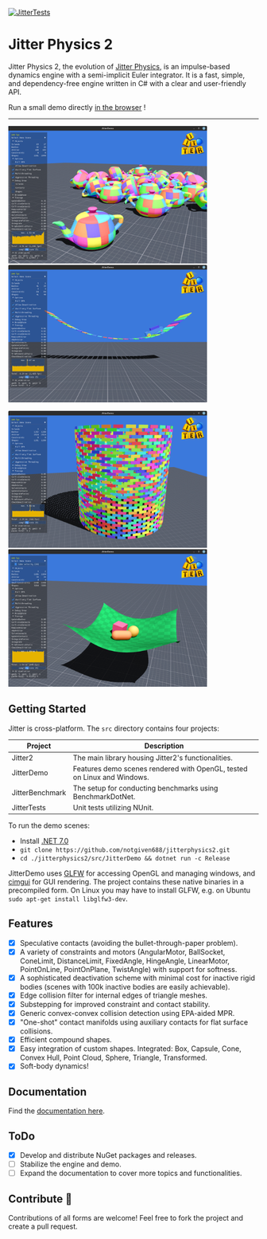 [![JitterTests](https://github.com/notgiven688/jitterphysics2/actions/workflows/jitter-tests.yml/badge.svg)](https://github.com/notgiven688/jitterphysics2/actions/workflows/jitter-tests.yml)

# Jitter Physics 2

Jitter Physics 2, the evolution of [Jitter Physics](https://github.com/notgiven688/jitterphysics), is an impulse-based dynamics engine with a semi-implicit Euler integrator. It is a fast, simple, and dependency-free engine written in C# with a clear and user-friendly API.

Run a small demo directly [in the browser](https://jitterphysics.com/AppBundle/index.html) !

---

<img src="./media/screenshots/jitter_screenshot0.png" alt="screenshot" width="400"/> <img src="./media/screenshots/jitter_screenshot1.png" alt="screenshot" width="400"/>

<img src="./media/screenshots/jitter_screenshot2.png" alt="screenshot" width="400"/> <img src="./media/screenshots/jitter_screenshot4.png" alt="screenshot" width="400"/>

## Getting Started

Jitter is cross-platform. The `src` directory contains four projects:

| Project          | Description                                                |
|------------------|------------------------------------------------------------|
| Jitter2          | The main library housing Jitter2's functionalities.         |
| JitterDemo       | Features demo scenes rendered with OpenGL, tested on Linux and Windows. |
| JitterBenchmark  | The setup for conducting benchmarks using BenchmarkDotNet.  |
| JitterTests      | Unit tests utilizing NUnit.

To run the demo scenes:

- Install [.NET 7.0](https://dotnet.microsoft.com/download/dotnet/7.0)
- `git clone https://github.com/notgiven688/jitterphysics2.git`
- `cd ./jitterphysics2/src/JitterDemo && dotnet run -c Release`

JitterDemo uses [GLFW](https://www.glfw.org/) for accessing OpenGL and managing windows, and [cimgui](https://github.com/cimgui/cimgui) for GUI rendering. The project contains these native binaries in a precompiled form. On Linux you may have to install GLFW, e.g. on Ubuntu `sudo apt-get install libglfw3-dev`.

## Features

- [x] Speculative contacts (avoiding the bullet-through-paper problem).
- [x] A variety of constraints and motors (AngularMotor, BallSocket, ConeLimit, DistanceLimit, FixedAngle, HingeAngle, LinearMotor, PointOnLine, PointOnPlane, TwistAngle) with support for softness.
- [x] A sophisticated deactivation scheme with minimal cost for inactive rigid bodies (scenes with 100k inactive bodies are easily achievable).
- [x] Edge collision filter for internal edges of triangle meshes.
- [x] Substepping for improved constraint and contact stability.
- [x] Generic convex-convex collision detection using EPA-aided MPR.
- [x] "One-shot" contact manifolds using auxiliary contacts for flat surface collisions.
- [x] Efficient compound shapes.
- [x] Easy integration of custom shapes. Integrated: Box, Capsule, Cone, Convex Hull, Point Cloud, Sphere, Triangle, Transformed.
- [x] Soft-body dynamics!

## Documentation

Find the [documentation here](https://notgiven688.github.io/jitterphysics2).

## ToDo

- [x] Develop and distribute NuGet packages and releases.
- [ ] Stabilize the engine and demo.
- [ ] Expand the documentation to cover more topics and functionalities.

## Contribute 👋

Contributions of all forms are welcome! Feel free to fork the project and create a pull request.
